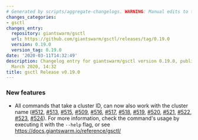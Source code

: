 ```yaml
---
# Generated by scripts/aggregate-changelogs. WARNING: Manual edits to this files will be overwritten.
changes_categories:
- gsctl
changes_entry:
  repository: giantswarm/gsctl
  url: https://github.com/giantswarm/gsctl/releases/tag/0.19.0
  version: 0.19.0
  version_tag: 0.19.0
date: '2020-03-11T14:32:49'
description: Changelog entry for giantswarm/gsctl version 0.19.0, published on 11
  March 2020, 14:32
title: gsctl Release v0.19.0
---
```


### New features
* All commands that take a cluster ID, can now also work with the cluster name ([#512](https://github.com/giantswarm/gsctl/pull/512), [#513](https://github.com/giantswarm/gsctl/pull/513), [#515](https://github.com/giantswarm/gsctl/pull/515), [#509](https://github.com/giantswarm/gsctl/pull/509), [#516](https://github.com/giantswarm/gsctl/pull/516), [#517](https://github.com/giantswarm/gsctl/pull/517), [#518](https://github.com/giantswarm/gsctl/pull/518), [#519](https://github.com/giantswarm/gsctl/pull/519), [#520](https://github.com/giantswarm/gsctl/pull/520), [#521](https://github.com/giantswarm/gsctl/pull/521), [#522](https://github.com/giantswarm/gsctl/pull/522), [#523](https://github.com/giantswarm/gsctl/pull/523), [#524](https://github.com/giantswarm/gsctl/pull/524)). For more information, check the command's usage by executing it with the `--help` flag, or see https://docs.giantswarm.io/reference/gsctl/

